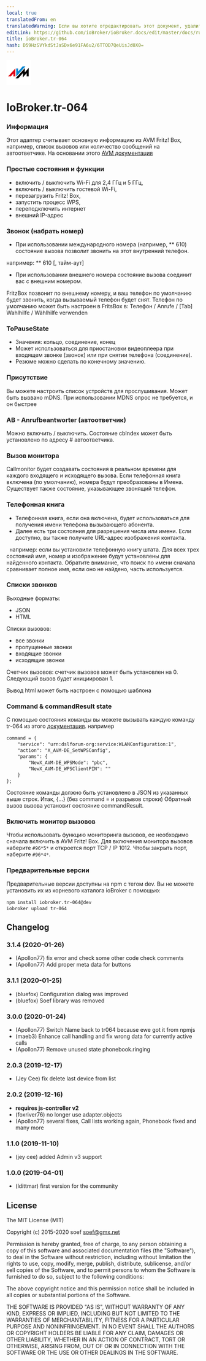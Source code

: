 ```yaml
---
local: true
translatedFrom: en
translatedWarning: Если вы хотите отредактировать этот документ, удалите поле «translationFrom», в противном случае этот документ будет снова автоматически переведен
editLink: https://github.com/ioBroker/ioBroker.docs/edit/master/docs/ru/adapterref/iobroker.tr-064/README.md
title: ioBroker.tr-064
hash: D59HzSVYkdStJaSDx6e91FA6u2/6TTOD7QeUisJd0X0=
---
```

![логотип](../../../en/adapterref/iobroker.tr-064/media/tr-064.png)

# IoBroker.tr-064
### Информация
Этот адаптер считывает основную информацию из AVM Fritz! Box, например, список вызовов или количество сообщений на автоответчике.
На основании этого [AVM документация](https://avm.de/service/schnittstellen/)

### Простые состояния и функции
- включить / выключить Wi-Fi для 2,4 ГГц и 5 ГГц,
- включить / выключить гостевой Wi-Fi,
- перезагрузить Fritz! Box,
- запустить процесс WPS,
- переподключить интернет
- внешний IP-адрес

### Звонок (набрать номер)
- При использовании международного номера (например, ** 610) состояние вызова позволит звонить на этот внутренний телефон.

например: ** 610 [, тайм-аут]

- При использовании внешнего номера состояние вызова соединит вас с внешним номером.

FritzBox позвонит по внешнему номеру, и ваш телефон по умолчанию будет звонить, когда вызываемый телефон будет снят.
Телефон по умолчанию может быть настроен в FritsBox в: Телефон / Anrufe / [Tab] Wahlhilfe / Wählhilfe verwenden

### ToPauseState
- Значения: кольцо, соединение, конец
- Может использоваться для приостановки видеоплеера при входящем звонке (звонок) или при снятии телефона (соединение).
- Резюме можно сделать по конечному значению.

### Присутствие
Вы можете настроить список устройств для прослушивания.
Может быть вызвано mDNS. При использовании MDNS опрос не требуется, и он быстрее

### AB - Anrufbeantworter (автоответчик)
Можно включить / выключить.
Состояние cbIndex может быть установлено по адресу # автоответчика.

### Вызов монитора
Callmonitor будет создавать состояния в реальном времени для каждого входящего и исходящего вызова.
Если телефонная книга включена (по умолчанию), номера будут преобразованы в Имена. Существует также состояние, указывающее звонящий телефон.

### Телефонная книга
- Телефонная книга, если она включена, будет использоваться для получения имени телефона вызывающего абонента.
- Далее есть три состояния для разрешения числа или имени. Если доступно, вы также получите URL-адрес изображения контакта.

  например: если вы установили телефонную книгу штата. Для всех трех состояний имя, номер и изображение будут установлены для найденного контакта. Обратите внимание, что поиск по имени сначала сравнивает полное имя, если оно не найдено, часть используется.

### Списки звонков
Выходные форматы:

- JSON
- HTML

Списки вызовов:

- все звонки
- пропущенные звонки
- входящие звонки
- исходящие звонки

Счетчик вызовов: счетчик вызовов может быть установлен на 0. Следующий вызов будет инициирован 1.

Вывод html может быть настроен с помощью шаблона

### Command & commandResult state
С помощью состояния команды вы можете вызывать каждую команду tr-064 из этого [документация](https://avm.de/service/schnittstellen/).
например

```
command = {
    "service": "urn:dslforum-org:service:WLANConfiguration:1",
    "action": "X_AVM-DE_SetWPSConfig",
    "params": {
        "NewX_AVM-DE_WPSMode": "pbc",
        "NewX_AVM-DE_WPSClientPIN": ""
    }
};
```

Состояние команды должно быть установлено в JSON из указанных выше строк. Итак, {...} (без command = и разрывов строки) Обратный вызов вызова установит состояние commandResult.

### Включить монитор вызовов
Чтобы использовать функцию мониторинга вызовов, ее необходимо сначала включить в AVM Fritz! Box.
Для включения монитора вызовов наберите ```#96*5*``` и откроется порт TCP / IP 1012. Чтобы закрыть порт, наберите ```#96*4*```.

### Предварительные версии
Предварительные версии доступны на npm с тегом dev.
Вы не можете установить их из корневого каталога ioBroker с помощью:

```
npm install iobroker.tr-064@dev
iobroker upload tr-064
```

## Changelog
### 3.1.4 (2020-01-26)
* (Apollon77) fix error and check some other code check comments
* (Apollon77) Add proper meta data for buttons

### 3.1.1 (2020-01-25)
* (bluefox) Configuration dialog was improved
* (bluefox) Soef library was removed

### 3.0.0 (2020-01-24)
* (Apollon77) Switch Name back to tr064 because ewe got it from npmjs
* (maeb3) Enhance call handling and fix wrong data for currently active calls 
* (Apollon77) Remove unused state phonebook.ringing

### 2.0.3 (2019-12-17)
* (Jey Cee) fix delete last device from list

### 2.0.2 (2019-12-16)
* __requires js-controller v2__
* (foxriver76) no longer use adapter.objects
* (Apollon77) several fixes, Call lists working again, Phonebook fixed and many more

### 1.1.0 (2019-11-10)
* (jey cee) added Admin v3 support

### 1.0.0 (2019-04-01)
* (ldittmar) first version for the community

## License
The MIT License (MIT)

Copyright (c) 2015-2020 soef <soef@gmx.net>

Permission is hereby granted, free of charge, to any person obtaining a copy
of this software and associated documentation files (the "Software"), to deal
in the Software without restriction, including without limitation the rights
to use, copy, modify, merge, publish, distribute, sublicense, and/or sell
copies of the Software, and to permit persons to whom the Software is
furnished to do so, subject to the following conditions:

The above copyright notice and this permission notice shall be included in
all copies or substantial portions of the Software.

THE SOFTWARE IS PROVIDED "AS IS", WITHOUT WARRANTY OF ANY KIND, EXPRESS OR
IMPLIED, INCLUDING BUT NOT LIMITED TO THE WARRANTIES OF MERCHANTABILITY,
FITNESS FOR A PARTICULAR PURPOSE AND NONINFRINGEMENT. IN NO EVENT SHALL THE
AUTHORS OR COPYRIGHT HOLDERS BE LIABLE FOR ANY CLAIM, DAMAGES OR OTHER
LIABILITY, WHETHER IN AN ACTION OF CONTRACT, TORT OR OTHERWISE, ARISING FROM,
OUT OF OR IN CONNECTION WITH THE SOFTWARE OR THE USE OR OTHER DEALINGS IN
THE SOFTWARE.